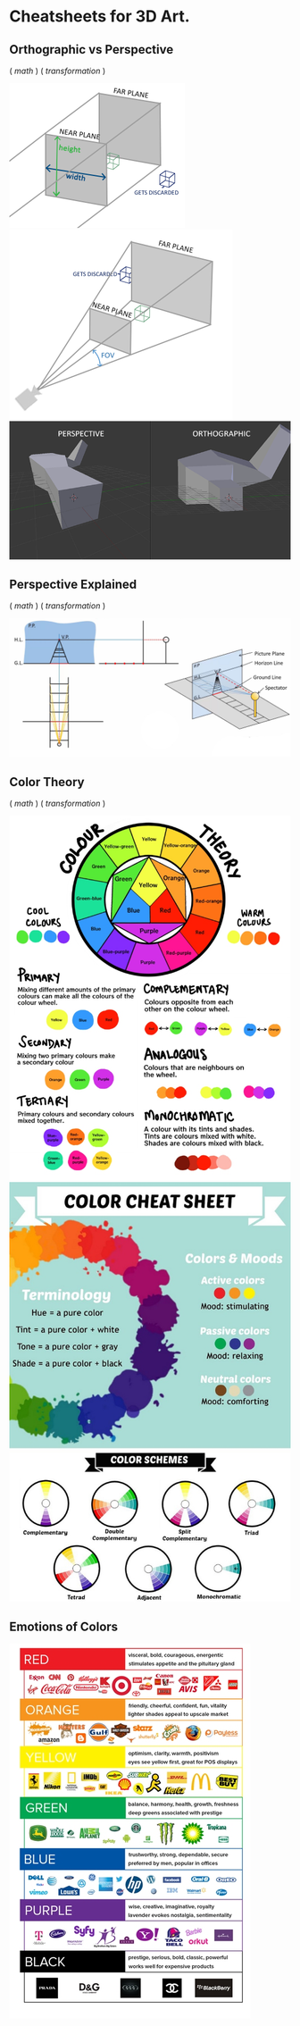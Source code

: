 # Cheatsheets for 3D Art.

<!-- [:arrow_down: Tags legend](#tags-legend) at the end of the page. -->

<!-- - []() by []() ( _:movie_camera:_ ) -->

## Orthographic vs Perspective

( _math_ ) ( _transformation_ )

![Orthographic Frustum](./cheatsheet/orthographic_frustum.png)
![Perspective Frustum](./cheatsheet/perspective_frustum.png)
![Perspective vs Orthographic](./cheatsheet/perspective_orthographic.png)

## Perspective Explained

( _math_ ) ( _transformation_ )

![Perspective Explained](./cheatsheet/perspective_explained.jpg)

## Color Theory

( _math_ ) ( _transformation_ )

![Color Theory](./cheatsheet/color_theory_2.jpg)
![Color Theory](./cheatsheet/color_theory_3.jpg)

## Emotions of Colors

![Color Theory](./cheatsheet/color_emotion.jpg)

